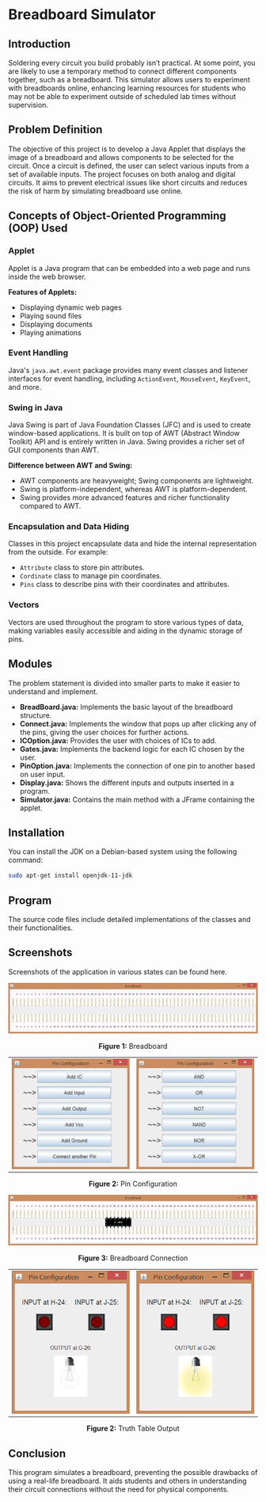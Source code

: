 # Breadboard Simulator

## Introduction

Soldering every circuit you build probably isn’t practical. At some point, you are likely to use a temporary method to connect different components together, such as a breadboard. This simulator allows users to experiment with breadboards online, enhancing learning resources for students who may not be able to experiment outside of scheduled lab times without supervision.

## Problem Definition

The objective of this project is to develop a Java Applet that displays the image of a breadboard and allows components to be selected for the circuit. Once a circuit is defined, the user can select various inputs from a set of available inputs. The project focuses on both analog and digital circuits. It aims to prevent electrical issues like short circuits and reduces the risk of harm by simulating breadboard use online.

## Concepts of Object-Oriented Programming (OOP) Used

### Applet

Applet is a Java program that can be embedded into a web page and runs inside the web browser.

**Features of Applets:**

- Displaying dynamic web pages
- Playing sound files
- Displaying documents
- Playing animations

### Event Handling

Java's `java.awt.event` package provides many event classes and listener interfaces for event handling, including `ActionEvent`, `MouseEvent`, `KeyEvent`, and more.

### Swing in Java

Java Swing is part of Java Foundation Classes (JFC) and is used to create window-based applications. It is built on top of AWT (Abstract Window Toolkit) API and is entirely written in Java. Swing provides a richer set of GUI components than AWT.

**Difference between AWT and Swing:**

- AWT components are heavyweight; Swing components are lightweight.
- Swing is platform-independent, whereas AWT is platform-dependent.
- Swing provides more advanced features and richer functionality compared to AWT.

### Encapsulation and Data Hiding

Classes in this project encapsulate data and hide the internal representation from the outside. For example:

- `Attribute` class to store pin attributes.
- `Cordinate` class to manage pin coordinates.
- `Pins` class to describe pins with their coordinates and attributes.

### Vectors

Vectors are used throughout the program to store various types of data, making variables easily accessible and aiding in the dynamic storage of pins.

## Modules

The problem statement is divided into smaller parts to make it easier to understand and implement.

- **BreadBoard.java:** Implements the basic layout of the breadboard structure.
- **Connect.java:** Implements the window that pops up after clicking any of the pins, giving the user choices for further actions.
- **ICOption.java:** Provides the user with choices of ICs to add.
- **Gates.java:** Implements the backend logic for each IC chosen by the user.
- **PinOption.java:** Implements the connection of one pin to another based on user input.
- **Display.java:** Shows the different inputs and outputs inserted in a program.
- **Simulator.java:** Contains the main method with a JFrame containing the applet.

## Installation

You can install the JDK on a Debian-based system using the following command:

```bash
sudo apt-get install openjdk-11-jdk
```

## Program

The source code files include detailed implementations of the classes and their functionalities.

## Screenshots

Screenshots of the application in various states can be found here.

<div align="center">
  <img src="assets/1.png" alt="Breadboard" title="Breadboard" />
  <p><b>Figure 1:</b> Breadboard</p>
</div>

<table align="center">
  <tr>
    <td>
      <img src="assets/2.png" alt="Pin Configuration" title="Pin Configuration" />
    </td>
    <td>
      <img src="assets/3.png" alt="Pin Configuration" title="Pin Configuration" />
    </td>
  </tr>
</table>
<p align="center"><b>Figure 2:</b> Pin Configuration</p>

<div align="center">
  <img src="assets/4.png" alt="Breadboard Connection" title="Breadboard Connection" />
  <p><b>Figure 3:</b> Breadboard Connection</p>
</div>

<table align="center">
  <tr>
    <td>
      <img src="assets/5.png" alt="Pin Configuration" title="Pin Configuration" />
    </td>
    <td>
      <img src="assets/6.png" alt="Pin Configuration" title="Pin Configuration" />
    </td>
  </tr>
</table>
<p align="center"><b>Figure 2:</b> Truth Table Output</p>

## Conclusion

This program simulates a breadboard, preventing the possible drawbacks of using a real-life breadboard. It aids students and others in understanding their circuit connections without the need for physical components.
